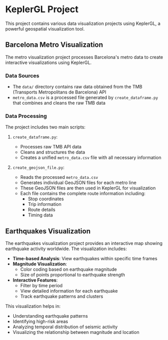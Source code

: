 # KeplerGL Project

This project contains various data visualization projects using KeplerGL, a powerful geospatial visualization tool.

## Barcelona Metro Visualization

The metro visualization project processes Barcelona's metro data to create interactive visualizations using KeplerGL.

### Data Sources
- The `data/` directory contains raw data obtained from the TMB (Transports Metropolitans de Barcelona) API
- `metro_data.csv` is a processed file generated by `create_dataframe.py` that combines and cleans the raw TMB data


### Data Processing

The project includes two main scripts:

1. `create_dataframe.py`:
   - Processes raw TMB API data
   - Cleans and structures the data
   - Creates a unified `metro_data.csv` file with all necessary information

2. `create_geojson_file.py`:
   - Reads the processed `metro_data.csv`
   - Generates individual GeoJSON files for each metro line
   - These GeoJSON files are then used in KeplerGL for visualization
   - Each file contains the complete route information including:
     - Stop coordinates
     - Trip information
     - Route details
     - Timing data

## Earthquakes Visualization

The earthquakes visualization project provides an interactive map showing earthquake activity worldwide. The visualization includes:

- **Time-based Analysis**: View earthquakes within specific time frames
- **Magnitude Visualization**:
  - Color coding based on earthquake magnitude
  - Size of points proportional to earthquake strength
- **Interactive Features**:
  - Filter by time period
  - View detailed information for each earthquake
  - Track earthquake patterns and clusters

This visualization helps in:
- Understanding earthquake patterns
- Identifying high-risk areas
- Analyzing temporal distribution of seismic activity
- Visualizing the relationship between magnitude and location
